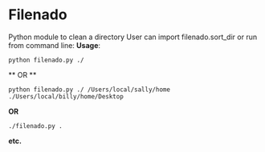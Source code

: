 Filenado
========

Python module to clean a directory
User can import filenado.sort_dir
or run from command line:
**Usage**:

```python filenado.py ./```

** OR **

``` python filenado.py ./ /Users/local/sally/home ./Users/local/billy/home/Desktop ```

**OR**

```./filenado.py .```

**etc.**
